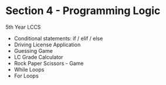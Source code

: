 # Section 4 - Programming Logic
5th Year LCCS

- Conditional statements: if / elif / else 
- Driving License Application 
- Guessing Game
- LC Grade Calculator
- Rock Paper Scissors - Game
- While Loops
- For Loops
